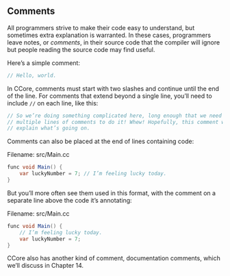 ## Comments

All programmers strive to make their code easy to understand, but sometimes extra explanation is warranted. In these cases, programmers leave notes, or *comments*, in their source code that the compiler will ignore but people reading the source code may find useful.

Here’s a simple comment:

```csharp
// Hello, world.
```

In CCore, comments must start with two slashes and continue until the end of the line. For comments that extend beyond a single line, you’ll need to include `//` on each line, like this:

```csharp
// So we’re doing something complicated here, long enough that we need
// multiple lines of comments to do it! Whew! Hopefully, this comment will
// explain what’s going on.
```

Comments can also be placed at the end of lines containing code:

<span class="filename">Filename: src/Main.cc</span>

```csharp
func void Main() {
    var luckyNumber = 7; // I’m feeling lucky today.
}
```

But you’ll more often see them used in this format, with the comment on a separate line above the code it’s annotating:

<span class="filename">Filename: src/Main.cc</span>

```csharp
func void Main() {
    // I’m feeling lucky today.
    var luckyNumber = 7;
}
```

CCore also has another kind of comment, documentation comments, which we’ll discuss in Chapter 14.
